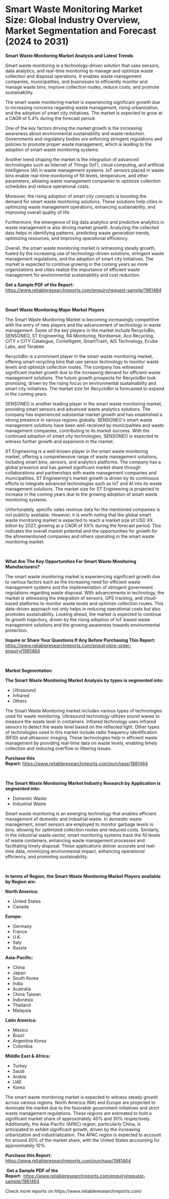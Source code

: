 <p><h1>Smart Waste Monitoring Market Size: Global Industry Overview, Market Segmentation and Forecast (2024 to 2031)</h1></p><p><strong>Smart Waste Monitoring Market Analysis and Latest Trends</strong></p>
<p><p>Smart waste monitoring is a technology-driven solution that uses sensors, data analytics, and real-time monitoring to manage and optimize waste collection and disposal operations. It enables waste management companies, municipalities, and businesses to efficiently monitor and manage waste bins, improve collection routes, reduce costs, and promote sustainability.</p><p>The smart waste monitoring market is experiencing significant growth due to increasing concerns regarding waste management, rising urbanization, and the adoption of smart city initiatives. The market is expected to grow at a CAGR of 5.4% during the forecast period.</p><p>One of the key factors driving the market growth is the increasing awareness about environmental sustainability and waste reduction. Governments and regulatory bodies are enforcing stringent regulations and policies to promote proper waste management, which is leading to the adoption of smart waste monitoring systems.</p><p>Another trend shaping the market is the integration of advanced technologies such as Internet of Things (IoT), cloud computing, and artificial intelligence (AI) in waste management systems. IoT sensors placed in waste bins enable real-time monitoring of fill levels, temperature, and other parameters, allowing waste management companies to optimize collection schedules and reduce operational costs.</p><p>Moreover, the rising adoption of smart city concepts is boosting the demand for smart waste monitoring solutions. These solutions help cities in optimizing waste management operations, enhancing sustainability, and improving overall quality of life.</p><p>Furthermore, the emergence of big data analytics and predictive analytics in waste management is also driving market growth. Analyzing the collected data helps in identifying patterns, predicting waste generation trends, optimizing resources, and improving operational efficiency.</p><p>Overall, the smart waste monitoring market is witnessing steady growth, fueled by the increasing use of technology-driven solutions, stringent waste management regulations, and the adoption of smart city initiatives. The market is expected to continue growing in the coming years as more organizations and cities realize the importance of efficient waste management for environmental sustainability and cost reduction.</p></p>
<p><strong>Get a Sample PDF of the Report:&nbsp;</strong> <a href="https://www.reliableresearchreports.com/enquiry/request-sample/1981464">https://www.reliableresearchreports.com/enquiry/request-sample/1981464</a></p>
<p>&nbsp;</p>
<p><strong>Smart Waste Monitoring Major Market Players</strong></p>
<p><p>The Smart Waste Monitoring Market is becoming increasingly competitive with the entry of new players and the advancement of technology in waste management. Some of the key players in the market include RecycloBin, SENSONEO, ST Engineering, R4 Monitoring, Nordsense, Aco Recycling, CITY x CITY Catalogue, Contelligent, SmartTrash, AIS Technology, Ecube Labs, and Terabee.</p><p>RecycloBin is a prominent player in the smart waste monitoring market, offering smart recycling bins that use sensor technology to monitor waste levels and optimize collection routes. The company has witnessed significant market growth due to the increasing demand for efficient waste management solutions. The future growth prospects for RecycloBin look promising, driven by the rising focus on environmental sustainability and smart city initiatives. The market size for RecycloBin is forecasted to expand in the coming years.</p><p>SENSONEO is another leading player in the smart waste monitoring market, providing smart sensors and advanced waste analytics solutions. The company has experienced substantial market growth and has established a strong presence in various regions globally. SENSONEO's smart waste management solutions have been well-received by municipalities and waste management companies, contributing to its market success. With the continued adoption of smart city technologies, SENSONEO is expected to witness further growth and expansion in the market.</p><p>ST Engineering is a well-known player in the smart waste monitoring market, offering a comprehensive range of waste management solutions, including smart bins, sensors, and analytics platforms. The company has a global presence and has gained significant market share through collaborations and partnerships with waste management companies and municipalities. ST Engineering's market growth is driven by its continuous efforts to integrate advanced technologies such as IoT and AI into its waste management solutions. The market size for ST Engineering is projected to increase in the coming years due to the growing adoption of smart waste monitoring systems.</p><p>Unfortunately, specific sales revenue data for the mentioned companies is not publicly available. However, it is worth noting that the global smart waste monitoring market is expected to reach a market size of USD XX billion by 2027, growing at a CAGR of XX% during the forecast period. This indicates the overall market potential and the opportunities for growth for the aforementioned companies and others operating in the smart waste monitoring market.</p></p>
<p>&nbsp;</p>
<p><strong>What Are The Key Opportunities For Smart Waste Monitoring Manufacturers?</strong></p>
<p><p>The smart waste monitoring market is experiencing significant growth due to various factors such as the increasing need for efficient waste management systems and the implementation of stringent government regulations regarding waste disposal. With advancements in technology, the market is witnessing the integration of sensors, GPS tracking, and cloud-based platforms to monitor waste levels and optimize collection routes. This data-driven approach not only helps in reducing operational costs but also promotes sustainability. Looking ahead, the market is expected to continue its growth trajectory, driven by the rising adoption of IoT-based waste management solutions and the growing awareness towards environmental protection.</p></p>
<p><strong>Inquire or Share Your Questions If Any Before Purchasing This Report:</strong> <a href="https://www.reliableresearchreports.com/enquiry/pre-order-enquiry/1981464">https://www.reliableresearchreports.com/enquiry/pre-order-enquiry/1981464</a></p>
<p>&nbsp;</p>
<p><strong>Market Segmentation</strong></p>
<p><strong>The Smart Waste Monitoring Market Analysis by types is segmented into:</strong></p>
<p><ul><li>Ultrasound</li><li>Infrared</li><li>Others</li></ul></p>
<p><p>The Smart Waste Monitoring market includes various types of technologies used for waste monitoring. Ultrasound technology utilizes sound waves to measure the waste level in containers. Infrared technology uses infrared sensors to detect the waste level based on the reflected light. Other types of technologies used in this market include radio frequency identification (RFID) and ultrasonic imaging. These technologies help in efficient waste management by providing real-time data on waste levels, enabling timely collection and reducing overflow or littering issues.</p></p>
<p><strong>Purchase this Report:&nbsp;</strong><a href="https://www.reliableresearchreports.com/purchase/1981464">https://www.reliableresearchreports.com/purchase/1981464</a></p>
<p>&nbsp;</p>
<p><strong>The Smart Waste Monitoring Market Industry Research by Application is segmented into:</strong></p>
<p><ul><li>Domestic Waste</li><li>Industrial Waste</li></ul></p>
<p><p>Smart waste monitoring is an emerging technology that enables efficient management of domestic and industrial waste. In domestic waste management, smart sensors are employed to monitor garbage levels in bins, allowing for optimized collection routes and reduced costs. Similarly, in the industrial waste sector, smart monitoring systems track the fill levels of waste containers, enhancing waste management processes and facilitating timely disposal. These applications deliver accurate and real-time data, minimizing environmental impact, enhancing operational efficiency, and promoting sustainability.</p></p>
<p>&nbsp;</p>
<p><strong>In terms of Region, the Smart Waste Monitoring Market Players available by Region are:</strong></p>
<p>
    <p> <strong> North America: </strong>
        <ul>
            <li>United States</li>
            <li>Canada</li>
        </ul>
        </p> 
    <p> <strong> Europe: </strong>
        <ul>
            <li>Germany</li>
            <li>France</li>
            <li>U.K.</li>
            <li>Italy</li>
            <li>Russia</li>
        </ul>
        </p> 
    <p> <strong> Asia-Pacific: </strong>
        <ul>
            <li>China</li>
            <li>Japan</li>
            <li>South Korea</li>
            <li>India</li>
            <li>Australia</li>
            <li>China Taiwan</li>
            <li>Indonesia</li>
            <li>Thailand</li>
            <li>Malaysia</li>
        </ul>
        </p> 
    <p> <strong> Latin America: </strong>
        <ul>
            <li>Mexico</li>
            <li>Brazil</li>
            <li>Argentina Korea</li>
            <li>Colombia</li>
        </ul>
        </p> 
    <p> <strong> Middle East & Africa: </strong>
        <ul>
            <li>Turkey</li>
            <li>Saudi</li>
            <li>Arabia</li>
            <li>UAE</li>
            <li>Korea</li>
        </ul>
    </p>
    </p>
<p><p>The smart waste monitoring market is expected to witness steady growth across various regions. North America (NA) and Europe are projected to dominate the market due to the favorable government initiatives and strict waste management regulations. These regions are estimated to hold a significant market share of approximately 40% and 30% respectively. Additionally, the Asia-Pacific (APAC) region, particularly China, is anticipated to exhibit significant growth, driven by the increasing urbanization and industrialization. The APAC region is expected to account for around 20% of the market share, with the United States accounting for approximately 10%.</p></p>
<p><strong>Purchase this Report: </strong><a href="https://www.reliableresearchreports.com/purchase/1981464">https://www.reliableresearchreports.com/purchase/1981464</a></p>
<p>&nbsp;<strong>Get a Sample PDF of the Report:&nbsp;&nbsp;</strong><a href="https://www.reliableresearchreports.com/enquiry/request-sample/1981464">https://www.reliableresearchreports.com/enquiry/request-sample/1981464</a></p>
<p><strong></strong></p>
<p>Check more reports on https://www.reliableresearchreports.com/</p>